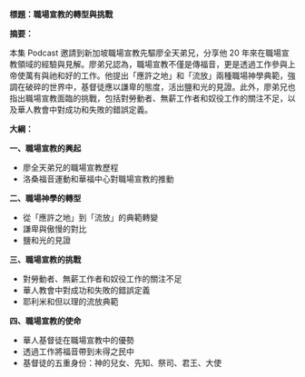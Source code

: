 **標題：職場宣教的轉型與挑戰**

**摘要：**

本集 Podcast 邀請到新加坡職場宣教先驅廖全天弟兄，分享他 20 年來在職場宣教領域的經驗與見解。廖弟兄認為，職場宣教不僅是傳福音，更是透過工作參與上帝使萬有與祂和好的工作。他提出「應許之地」和「流放」兩種職場神學典範，強調在破碎的世界中，基督徒應以謙卑的態度，活出鹽和光的見證。此外，廖弟兄也指出職場宣教面臨的挑戰，包括對勞動者、無薪工作者和奴役工作的關注不足，以及華人教會中對成功和失敗的錯誤定義。

**大綱：**

**一、職場宣教的興起**
* 廖全天弟兄的職場宣教歷程
* 洛桑福音運動和華福中心對職場宣教的推動

**二、職場神學的轉型**
* 從「應許之地」到「流放」的典範轉變
* 謙卑與傲慢的對比
* 鹽和光的見證

**三、職場宣教的挑戰**
* 對勞動者、無薪工作者和奴役工作的關注不足
* 華人教會中對成功和失敗的錯誤定義
* 耶利米和但以理的流放典範

**四、職場宣教的使命**
* 華人基督徒在職場宣教中的優勢
* 透過工作將福音帶到未得之民中
* 基督徒的五重身份：神的兒女、先知、祭司、君王、大使